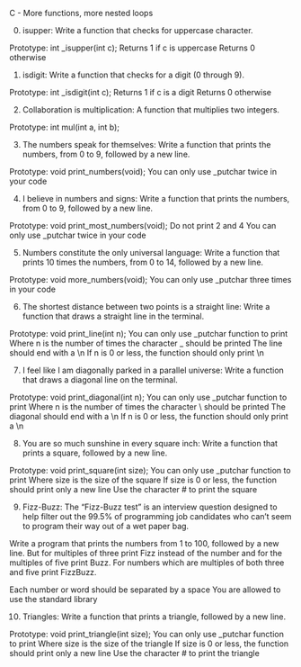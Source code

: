 C - More functions, more nested loops


0. isupper:
Write a function that checks for uppercase character.

Prototype: int _isupper(int c);
Returns 1 if c is uppercase
Returns 0 otherwise



1. isdigit:
Write a function that checks for a digit (0 through 9).

Prototype: int _isdigit(int c);
Returns 1 if c is a digit
Returns 0 otherwise



2. Collaboration is multiplication:
A function that multiplies two integers.

Prototype: int mul(int a, int b);



3. The numbers speak for themselves:
Write a function that prints the numbers, from 0 to 9, followed by a new line.

Prototype: void print_numbers(void);
You can only use _putchar twice in your code



4. I believe in numbers and signs:
Write a function that prints the numbers, from 0 to 9, followed by a new line.

Prototype: void print_most_numbers(void);
Do not print 2 and 4
You can only use _putchar twice in your code



5. Numbers constitute the only universal language:
Write a function that prints 10 times the numbers, from 0 to 14,
followed by a new line.

Prototype: void more_numbers(void);
You can only use _putchar three times in your code



6. The shortest distance between two points is a straight line:
Write a function that draws a straight line in the terminal.

Prototype: void print_line(int n);
You can only use _putchar function to print
Where n is the number of times the character _ should be printed
The line should end with a \n
If n is 0 or less, the function should only print \n



7. I feel like I am diagonally parked in a parallel universe:
Write a function that draws a diagonal line on the terminal.

Prototype: void print_diagonal(int n);
You can only use _putchar function to print
Where n is the number of times the character \ should be printed
The diagonal should end with a \n
If n is 0 or less, the function should only print a \n



8. You are so much sunshine in every square inch:
Write a function that prints a square, followed by a new line.

Prototype: void print_square(int size);
You can only use _putchar function to print
Where size is the size of the square
If size is 0 or less, the function should print only a new line
Use the character # to print the square

9. Fizz-Buzz:
The “Fizz-Buzz test” is an interview question designed to help
filter out the 99.5% of programming job candidates who can’t seem
to program their way out of a wet paper bag.

Write a program that prints the numbers from 1 to 100, followed by a new line.
But for multiples of three print Fizz instead of the number and
for the multiples of five print Buzz. For numbers which are
multiples of both three and five print FizzBuzz.

Each number or word should be separated by a space
You are allowed to use the standard library



10. Triangles:
Write a function that prints a triangle, followed by a new line.

Prototype: void print_triangle(int size);
You can only use _putchar function to print
Where size is the size of the triangle
If size is 0 or less, the function should print only a new line
Use the character # to print the triangle

